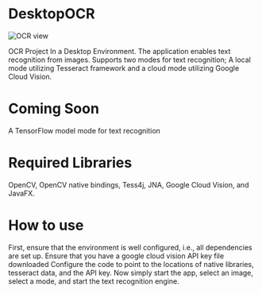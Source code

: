 # DesktopOCR
![OCR view](https://github.com/PaulOnKithub/DesktopOCR/assets/125145565/526684ae-b8ca-4b8a-a9c5-de0e6a0ec2d8)

OCR Project In a Desktop Environment.
The application enables text recognition from images. Supports two modes for text recognition; A local mode utilizing Tesseract framework and a cloud mode utilizing Google Cloud Vision.
# Coming Soon 
A TensorFlow model mode for text recognition
# Required Libraries
OpenCV, OpenCV native bindings, Tess4j, JNA, Google Cloud Vision, and JavaFX.
# How to use 
First, ensure that the environment is well configured, i.e., all dependencies are set up.
Ensure that you have a google cloud vision API key file downloaded 
Configure the code to point to the locations of native libraries, tesseract data, and the API key.
Now simply start the app, select an image, select a mode, and start the text recognition engine.


